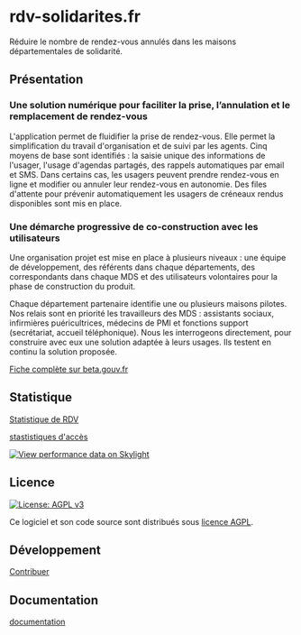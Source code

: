 # rdv-solidarites.fr

Réduire le nombre de rendez-vous annulés dans les maisons départementales de solidarité.

## Présentation

### Une solution numérique pour faciliter la prise, l’annulation et le remplacement de rendez-vous

L'application permet de fluidifier la prise de rendez-vous. Elle permet la simplification du travail d'organisation et de suivi par les agents. Cinq moyens de base sont identifiés : la saisie unique des informations de l'usager, l'usage d'agendas partagés,  des rappels automatiques par email et SMS. Dans certains cas, les usagers peuvent prendre rendez-vous en ligne et modifier ou annuler leur rendez-vous en autonomie. Des files d'attente pour prévenir automatiquement les usagers de créneaux rendus disponibles sont mis en place. 

### Une démarche progressive de co-construction avec les utilisateurs

Une organisation projet est mise en place à plusieurs niveaux : une équipe de développement, des référents dans chaque départements, des correspondants dans chaque MDS et des utilisateurs volontaires pour la phase de construction du produit.

Chaque département partenaire identifie une ou plusieurs maisons pilotes. Nos relais sont en priorité les travailleurs des MDS : assistants sociaux, infirmières puéricultrices, médecins de PMI et fonctions support (secrétariat, accueil téléphonique). Nous les interrogeons directement, pour construire avec eux une solution adaptée à leurs usages. Ils testent en continu la solution proposée. 

[Fiche complète sur beta.gouv.fr](https://beta.gouv.fr/startups/lapins.html)

## Statistique 

[Statistique de RDV](https://www.rdv-solidarites.fr/stats)

[stastistiques d'accès](https://stats.data.gouv.fr/index.php?module=CoreHome&action=index&idSite=123&period=range&date=previous30&updated=1#?idSite=123&period=range&date=previous30&category=Dashboard_Dashboard&subcategory=1)

[![View performance data on Skylight](https://badges.skylight.io/status/RgR7i58P67xN.svg)](https://oss.skylight.io/app/applications/RgR7i58P67xN)

## Licence 

[![License: AGPL v3](https://img.shields.io/badge/License-AGPL%20v3-blue.svg)](https://www.gnu.org/licenses/agpl-3.0)

Ce logiciel et son code source sont distribués sous [licence AGPL](https://www.gnu.org/licenses/why-affero-gpl.fr.html).

## Développement

[Contribuer](CONTRIBUTING.md)

## Documentation

[documentation](https://doc.rdv-solidarites.fr/)


